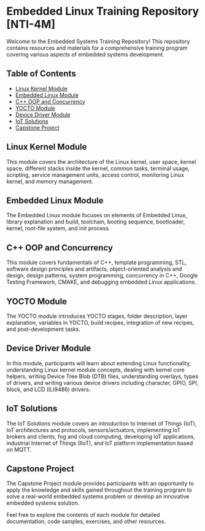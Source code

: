 
# Embedded Linux Training Repository [NTI-4M]

Welcome to the Embedded Systems Training Repository! This repository contains resources and materials for a comprehensive training program covering various aspects of embedded systems development.

## Table of Contents

- [Linux Kernel Module](#linux-kernel-module)
- [Embedded Linux Module](#embedded-linux-module)
- [C++ OOP and Concurrency](#c-opp-and-concurrency)
- [YOCTO Module](#yocto-module)
- [Device Driver Module](#device-driver-module)
- [IoT Solutions](#iot-solutions)
- [Capstone Project](#capstone-project)

## Linux Kernel Module

This module covers the architecture of the Linux kernel, user space, kernel space, different stacks inside the kernel, common tasks, terminal usage, scripting, service management units, access control, monitoring Linux kernel, and memory management.

## Embedded Linux Module

The Embedded Linux module focuses on elements of Embedded Linux, library explanation and build, toolchain, booting sequence, bootloader, kernel, root-file system, and init process.

## C++ OOP and Concurrency

This module covers fundamentals of C++, template programming, STL, software design principles and artifacts, object-oriented analysis and design, design patterns, system programming, concurrency in C++, Google Testing Framework, CMAKE, and debugging embedded Linux applications.

## YOCTO Module

The YOCTO module introduces YOCTO stages, folder description, layer explanation, variables in YOCTO, build recipes, integration of new recipes, and post-development tasks.

## Device Driver Module

In this module, participants will learn about extending Linux functionality, understanding Linux kernel module concepts, dealing with kernel core helpers, writing Device Tree Blob (DTB) files, understanding overlays, types of drivers, and writing various device drivers including character, GPIO, SPI, block, and LCD (ILI9486) drivers.

## IoT Solutions

The IoT Solutions module covers an introduction to Internet of Things (IoT), IoT architectures and protocols, sensors/actuators, implementing IoT brokers and clients, fog and cloud computing, developing IoT applications, industrial Internet of Things (IIoT), and IoT platform implementation based on MQTT.

## Capstone Project

The Capstone Project module provides participants with an opportunity to apply the knowledge and skills gained throughout the training program to solve a real-world embedded systems problem or develop an innovative embedded systems solution.

Feel free to explore the contents of each module for detailed documentation, code samples, exercises, and other resources.
